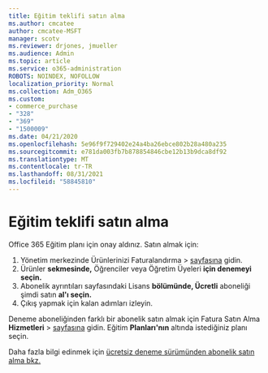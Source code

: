 ```yaml
---
title: Eğitim teklifi satın alma
ms.author: cmcatee
author: cmcatee-MSFT
manager: scotv
ms.reviewer: drjones, jmueller
ms.audience: Admin
ms.topic: article
ms.service: o365-administration
ROBOTS: NOINDEX, NOFOLLOW
localization_priority: Normal
ms.collection: Adm_O365
ms.custom:
- commerce_purchase
- "328"
- "369"
- "1500009"
ms.date: 04/21/2020
ms.openlocfilehash: 5e96f9f729402e24a4ba26ebce802b28a480a235
ms.sourcegitcommit: e781da003fb7b878854846cbe12b13b9dca8df92
ms.translationtype: MT
ms.contentlocale: tr-TR
ms.lasthandoff: 08/31/2021
ms.locfileid: "58845810"
---
```

# <a name="how-to-purchase-an-education-offer"></a>Eğitim teklifi satın alma

Office 365 Eğitim planı için onay aldınız. Satın almak için:
  
1. Yönetim merkezinde Ürünlerinizi Faturalandırma  \> [sayfasına](https://go.microsoft.com/fwlink/p/?linkid=842054) gidin.
2. Ürünler **sekmesinde,** Öğrenciler veya Öğretim Üyeleri **için denemeyi seçin.**
3. Abonelik ayrıntıları sayfasındaki Lisans **bölümünde, Ücretli** aboneliği şimdi satın **al'ı seçin.**
4. Çıkış yapmak için kalan adımları izleyin.

Deneme aboneliğinden farklı bir abonelik satın almak için Fatura Satın Alma **Hizmetleri** \> [sayfasına](https://go.microsoft.com/fwlink/p/?linkid=868433) gidin. Eğitim **Planları'nın** altında istediğiniz planı seçin.

Daha fazla bilgi edinmek için [ücretsiz deneme sürümünden abonelik satın alma bkz.](https://docs.microsoft.com/microsoft-365/commerce/try-or-buy-microsoft-365#buy-a-subscription-from-your-free-trial)